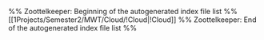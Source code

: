 %% Zoottelkeeper: Beginning of the autogenerated index file list  %%
 [[1Projects/Semester2/MWT/Cloud/!Cloud|!Cloud]]
%% Zoottelkeeper: End of the autogenerated index file list  %%
